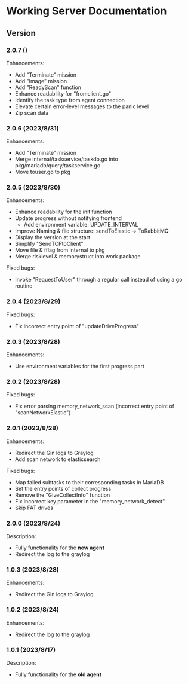 # Working Server Documentation

## Version

### 2.0.7 ()
Enhancements:
- Add "Terminate" mission
- Add "Image" mission
- Add "ReadyScan" function
- Enhance readability for "fromclient.go"
- Identify the task type from agent connection
- Elevate certain error-level messages to the panic level
- Zip scan data

### 2.0.6 (2023/8/31)
Enhancements:
- Add "Terminate" mission
- Merge internal/taskservice/taskdb.go into pkg/mariadb/query/taskservice.go
- Move touser.go to pkg

### 2.0.5 (2023/8/30)
Enhancements:
- Enhance readability for the init function
- Update progress without notifying frontend
  - Add environment variable: UPDATE_INTERVAL
- Improve Naming & file structure: sendToElastic -> ToRabbitMQ
- Display the version at the start
- Simplify "SendTCPtoClient"
- Move file & fflag from internal to pkg
- Merge risklevel & memorystruct into work package

Fixed bugs:
- Invoke "RequestToUser" through a regular call instead of using a go routine

### 2.0.4 (2023/8/29)
Fixed bugs:
- Fix incorrect entry point of "updateDriveProgress"

### 2.0.3 (2023/8/28)
Enhancements:
- Use environment variables for the first progress part

### 2.0.2 (2023/8/28)
Fixed bugs:
- Fix error parsing memory_network_scan (incorrect entry point of "scanNetworkElastic")

### 2.0.1 (2023/8/28)
Enhancements:
- Redirect the Gin logs to Graylog
- Add scan network to elasticsearch

Fixed bugs:
- Map failed subtasks to their corresponding tasks in MariaDB
- Set the entry points of collect progress
- Remove the "GiveCollectInfo" function
- Fix incorrect key parameter in the "memory_network_detect"
- Skip FAT drives

### 2.0.0 (2023/8/24)
Description:
- Fully functionality for the **new agent**
- Redirect the log to the graylog

### 1.0.3 (2023/8/28)
Enhancements:
- Redirect the Gin logs to Graylog

### 1.0.2 (2023/8/24)
Enhancements:
- Redirect the log to the graylog

### 1.0.1 (2023/8/17)
Description:
- Fully functionality for the **old agent**
